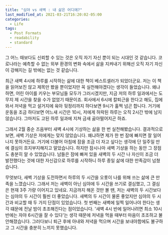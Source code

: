 ```yaml
---
title: "심야 vs 새벽 : 내 삶은 어디에?"
last_modified_at: 2021-03-21T16:20:02-05:00
categories:
  - Life
tags:
  - Post Formats
  - readability
  - standard
---
```


그 어느 때보다도 신뢰할 수 있는 것은 오직 자기 자신 뿐이 되는 시대인 것 같습니다. 코로나라는 예측할 수 없는 외부 환경의 변화 속에서 삶을 지켜내기 위해선 오직 자기 자신이 강해지는 길 밖에는 없는 것 같습니다.

최근 새벽 4시에 하루를 시작하는 삶에 대한 책이 베스트셀러가 되었더군요. 저는 이 책을 읽어보진 않고 제목만 봤을 뿐이었지만 꼭 실천해야겠다는 생각이 들었습니다. 왜냐하면, 어린 아이를 키우는 부모님들 모두가 그러시겠지만, 지금 저의 하루 일과에서는 도무지 제 시간을 찾을 수가 없었기 때문이죠. 회사에서 6시에 칼퇴근을 한다고 해도, 집에 와서 저녁을 먹고 설거지에 육아 뒷정리까지 하다보면 9시가 훌쩍 넘곤 합니다. 거기에 운동을 조금 하다보면 어느새 시간은 10시, 저에게 허락된 하루는 오직 2시간 밖에 남지 않습니다. 그마저도 고된 하루 일과에 지쳐 금새 곯아떨어지곤 하죠.

그래서 2월 중순 즈음부터 새벽 4시에 기상하는 삶을 한 번 실천해봤습니다. 결과적으로 보면, 새벽 기상은 저에게는 맞지 않았습니다. 왜냐하면 제가 한 번 잠에 빠지면 잘 일어나지 못하거든요. 거기에 더불어 아침에 잠을 조금 더 자고 싶다는 생각에 단 일주일 만에 결심이 흐지부지해지고 말았습니다. 하지만 잠시나마 새벽 기상을 하는 동안 그 장점도 충분히 알 수 있었습니다. 남들은 잠에 빠져 있을 새벽의 두 시간 나 자신이 조금 더 발전했다는 것에 대한 자신감으로 하루를 시작하니 하루 종일 삶에 대한 만족감이 넘쳤습니다.

무엇보다, 새벽 기상을 도전하면서 하루의 두 시간을 오롯이 나를 위해 쓰는 삶에 큰 만족을 느꼈습니다. 그래서 저는 새벽이 아닌 심야에 두 시간을 쓰기로 결심했고, 그 결심은 현재 3주 가량 이어지고 있네요. 지금까지 해온 것만 볼 땐, 저는 새벽의 두 시간보다는 심야의 두 시간이 훨씬 더 좋았습니다. 새벽의 두 시간이 물론 좋았지만 심야의 두 시간과 비교할 때 두 가지 단점이 있었습니다. 첫 번째는 새벽에 일찍 일어나야 한다는 생각 떄문에 전날 밤이 초조해진다는 점이었습니다. '새벽 4시 반에 일어나려면 최소 10시 반에는 자야 6시간을 잘 수 있다'는 생각 때문에 저녁을 먹을 때부터 마음이 초조하고 불안해졌습니다. 그러다보니 퇴근 후에 아내와 저녁을 먹으며 시간을 보내야함에도 불구하고 그 시간을 충분히 느끼지 못했습니다.